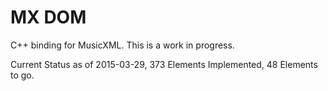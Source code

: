 MX DOM
=======

C++ binding for MusicXML.  This is a work in progress.

Current Status as of 2015-03-29, 373 Elements Implemented, 48 Elements to go.
